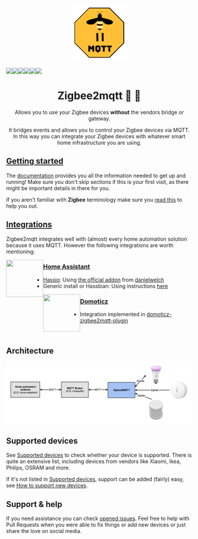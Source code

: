 <div align="center">
    <a href="https://github.com/koenkk/zigbee2mqtt">
        <img width="150" height="150" src="images/logo.png">
    </a>
    <br>
    <br>
    <div style="display: flex;">
        <a href="https://travis-ci.org/Koenkk/zigbee2mqtt/">
            <img src="https://img.shields.io/travis/Koenkk/zigbee2mqtt.svg">
        </a>
        <a href="https://github.com/Koenkk/zigbee2mqtt/releases">
            <img src="https://img.shields.io/github/release/koenkk/zigbee2mqtt.svg">
        </a>
        <a href="https://github.com/Koenkk/zigbee2mqtt/stargazers">
            <img src="https://img.shields.io/github/stars/koenkk/zigbee2mqtt.svg">
        </a>
        <a href="https://www.paypal.me/koenkk">
            <img src="https://img.shields.io/badge/donate-PayPal-blue.svg">
        </a>
        <a href="https://discord.gg/NyseBeK">
            <img src="https://img.shields.io/discord/556563650429583360.svg">
        </a>
        <a href="http://zigbee2mqtt.discourse.group/">
            <img src="https://img.shields.io/discourse/https/zigbee2mqtt.discourse.group/status.svg">
        </a>
    </div>
    <h1>Zigbee2mqtt  🌉 🐝</h1>
    <p>
        Allows you to use your Zigbee devices <b>without</b> the vendors bridge or gateway.
    </p>
    <p>
        It bridges events and allows you to control your Zigbee devices via MQTT. In this way you can integrate your Zigbee devices with whatever smart home infrastructure you are using.
    </p>
</div>

## [Getting started](https://www.zigbee2mqtt.io/#getting-started)
The [documentation](https://www.zigbee2mqtt.io/) provides you all the information needed to get up and running! Make sure you don't skip sections if this is your first visit, as there might be important details in there for you.

If you aren't familiar with **Zigbee** terminology make sure you [read this](https://www.zigbee2mqtt.io/information/zigbee_network.html) to help you out.

## [Integrations](https://www.zigbee2mqtt.io/#integration)
Zigbee2mqtt integrates well with (almost) every home automation solution because it uses MQTT. However the following integrations are worth mentioning:

<img align="left" height="100px" width="100px" src="https://user-images.githubusercontent.com/7738048/40914297-49e6e560-6800-11e8-8904-36cce896e5a8.png">

### [Home Assistant](https://www.home-assistant.io/)
- [Hassio](https://www.home-assistant.io/hassio/): Using [the official addon](https://github.com/danielwelch/hassio-zigbee2mqtt) from [danielwelch](https://github.com/danielwelch)
- Generic install or Hassbian: Using instructions [here](https://www.zigbee2mqtt.io/integration/home_assistant.html)

<img align="left" height="100px" width="100px" src="https://user-images.githubusercontent.com/2734836/47615848-b8dd8700-dabd-11e8-9d77-175002dd8987.png">

### [Domoticz](https://www.domoticz.com/)
- Integration implemented in [domoticz-zigbee2mqtt-plugin](https://github.com/stas-demydiuk/domoticz-zigbee2mqtt-plugin)

<br>

## Architecture
![Architecture](images/architecture.png)

## Supported devices
See [Supported devices](https://www.zigbee2mqtt.io/information/supported_devices.html) to check whether your device is supported. There is quite an extensive list, including devices from vendors like Xiaomi, Ikea, Philips, OSRAM and more.

If it's not listed in [Supported devices](https://www.zigbee2mqtt.io/information/supported_devices.html), support can be added (fairly) easy, see [How to support new devices](https://www.zigbee2mqtt.io/how_tos/how_to_support_new_devices.html).

## Support & help
If you need assistance you can check [opened issues](https://github.com/Koenkk/zigbee2mqtt/issues). Feel free to help with Pull Requests when you were able to fix things or add new devices or just share the love on social media.
